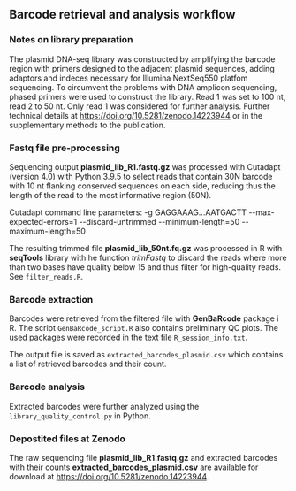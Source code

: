 ## Barcode retrieval and analysis workflow

### Notes on library preparation

The plasmid DNA-seq library was constructed by amplifying the barcode region with primers designed to the adjacent plasmid sequences, adding adaptors and indeces necessary for Illumina NextSeq550 platfom sequencing. To circumvent the problems with DNA amplicon sequencing, phased primers were used to construct the library. Read 1 was set to 100 nt, read 2 to 50 nt. Only read 1 was considered for further analysis. Further technical details at https://doi.org/10.5281/zenodo.14223944 or in the supplementary methods to the publication. 

### Fastq file pre-processing

Sequencing output **plasmid_lib_R1.fastq.gz** was processed with Cutadapt (version 4.0) with Python 3.9.5 to select reads that contain 30N barcode with 10 nt flanking conserved sequences on each side, reducing thus the length of the read to the most informative region (50N).

Cutadapt command line parameters: -g GAGGAAAG...AATGACTT --max-expected-errors=1 --discard-untrimmed --minimum-length=50 --maximum-length=50

The resulting trimmed file **plasmid_lib_50nt.fq.gz** was processed in R with **seqTools** library with he function *trimFastq* to discard the reads where more than two bases have quality below 15 and thus filter for high-quality reads. See ```filter_reads.R```. 

### Barcode extraction 

Barcodes were retrieved from the filtered file with **GenBaRcode** package i R.
The script ```GenBaRcode_script.R``` also contains preliminary QC plots. 
The used packages were recorded in the text file ```R_session_info.txt```.

The output file is saved as ```extracted_barcodes_plasmid.csv``` which contains a list of retrieved barcodes and their count.

### Barcode analysis

Extracted barcodes were further analyzed using the ```library_quality_control.py``` in Python.

### Depostited files at Zenodo

The raw sequencing file **plasmid_lib_R1.fastq.gz** and extracted barcodes with their counts **extracted_barcodes_plasmid.csv** are available for download at https://doi.org/10.5281/zenodo.14223944.

